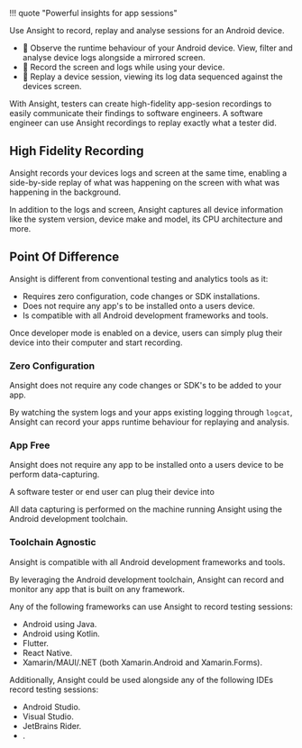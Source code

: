 !!! quote "Powerful insights for app sessions"

Use Ansight to record, replay and analyse sessions for an Android device.

 * 👀  Observe the runtime behaviour of your Android device. View, filter and analyse device logs alongside a mirrored screen.
 * 🎥  Record the screen and logs while using your device.
 * 📼  Replay a device session, viewing its log data sequenced against the devices screen.

With Ansight, testers can create high-fidelity app-sesion recordings to easily communicate their findings to software engineers. A software engineer can use Ansight recordings to replay exactly what a tester did.

## High Fidelity Recording

Ansight records your devices logs and screen at the same time, enabling a side-by-side replay of what was happening on the screen with what was happening in the background.

In addition to the logs and screen, Ansight captures all device information like the system version, device make and model, its CPU architecture and more.

## Point Of Difference

Ansight is different from conventional testing and analytics tools as it:

 * Requires zero configuration, code changes or SDK installations.
 * Does not require any app's to be installed onto a users device.
 * Is compatible with all Android development frameworks and tools.

Once developer mode is enabled on a device, users can simply plug their device into their computer and start recording.

### Zero Configuration

Ansight does not require any code changes or SDK's to be added to your app.

By watching the system logs and your apps existing logging through `logcat`, Ansight can record your apps runtime behaviour for replaying and analysis.

### App Free

Ansight does not require any app to be installed onto a users device to be perform data-capturing.

A software tester or end user can plug their device into

All data capturing is performed on the machine running Ansight using the Android development toolchain.

### Toolchain Agnostic

Ansight is compatible with all Android development frameworks and tools.

By leveraging the Android development toolchain, Ansight can record and monitor any app that is built on any framework.

Any of the following frameworks can use Ansight to record testing sessions:

 * Android using Java.
 * Android using Kotlin.
 * Flutter.
 * React Native.
 * Xamarin/MAUI/.NET (both Xamarin.Android and Xamarin.Forms).

Additionally, Ansight could be used alongside any of the following IDEs record testing sessions:

 * Android Studio.
 * Visual Studio.
 * JetBrains Rider.
 * .
